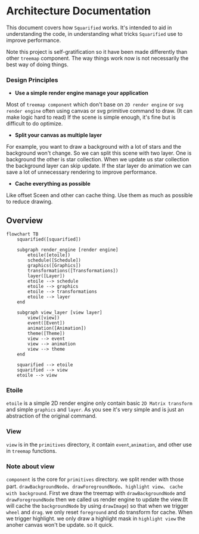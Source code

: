 # Architecture Documentation

This document covers how `Squarified` works. It's intended to aid in understanding the code, in understanding what tricks `Squarified` use to improve performance.

Note this project is self-gratification so it have been made differently than other `treemap` component. The way things work now is not necessarily the best way of doing things.

### Design Principles

- **Use a simple render engine manage your application**

Most of `treemap component` which don't base on `2D render engine` or `svg render engine` often using canvas or svg primitive command to draw. (It can make logic hard to read) If the scene is simple enough, it's fine but is difficult to do optimize.

- **Split your canvas as multiple layer**

For example, you want to draw a background with a lot of stars and the background won't change. So we can split this scene with two layer. One is background the other is star collection.
When we update us star collection the background layer can skip update. If the star layer do animation we can save a lot of unnecessary rendering to improve performance.

- **Cache everything as possible**

Like offset Sceen and other can cache thing. Use them as much as possible to reduce drawing.

## Overview

```mermaid
flowchart TB
    squarified([squarified])

    subgraph render_engine [render engine]
        etoile([etoile])
        schedule([Schedule])
        graphics([Graphics])
        transformations([Transformations])
        layer([Layer])
        etoile --> schedule
        etoile --> graphics
        etoile --> transformations
        etoile --> layer
    end

    subgraph view_layer [view layer]
        view([view])
        event([Event])
        animation([Animation])
        theme([Theme])
        view --> event
        view --> animation
        view --> theme
    end

    squarified --> etoile
    squarified --> view
    etoile --> view
```

### Etoile

`etoile` is a simple 2D render engine only contain basic `2D Matrix transform` and simple `graphics` and `layer`. As you see
it's very simple and is just an abstraction of the original command.

### View

`view` is in the `primitives` directory, it contain `event`,`animation`, and other use in `treemap` functions.

### Note about view

`component` is the core for `primitives` directory. we split render with those part. `drawBackgroundNode`、`drawForegroundNode`、`highlight view`、
`cache with background`. First we draw the treemap with `drawBackgroundNode` and `drawForegroundNode` then we called us render engine to update the
view.(It will cache the `backgroundNode` by using `drawImage`) so that when we trigger `wheel` and `drag`. we only reset `foreground` and do transform
for cache. When we trigger highlight. we only draw a highlight mask in `highlight view` the anoher canvas won't be update. so it quick.
